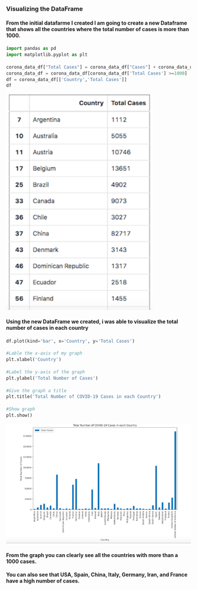 ### Visualizing the DataFrame

#### From the initial datafarme I created I am going to create a new Dataframe that shows all the countries where the total number of cases is more than 1000.

```python
import pandas as pd
import matplotlib.pyplot as plt

corona_data_df["Total Cases"] = corona_data_df["Cases"] + corona_data_df["New_cases"]
corona_data_df = corona_data_df[corona_data_df['Total Cases'] >=1000]
df = corona_data_df[['Country','Total Cases']]
df
```
<img src='img2.png' width="400"/>

#### Using the new DataFrame we created, i was able to visualize the total number of cases in each country

```python
df.plot(kind='bar', x='Country', y='Total Cases')

#Lable the x-axis of my graph
plt.xlabel('Country')

#Label the y-axis of the graph
plt.ylabel('Total Number of Cases')

#Give the graph a title 
plt.title('Total Number of COVID-19 Cases in each Country')

#Show graph
plt.show()
```
<img src='img1.png' width="900"/>

#### From the graph you can clearly see all the countries with more than a 1000 cases. 
#### You can also see that USA, Spain, China, Italy, Germany, Iran, and France have a high number of cases.
